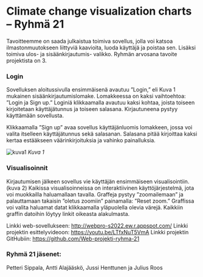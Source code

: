 # Climate change visualization charts – Ryhmä 21

Tavoitteemme on saada julkaistua toimiva sovellus, jolla voi katsoa ilmastonmuutokseen liittyviä kaavioita, luoda käyttäjä ja poistaa sen. Lisäksi toimiva ulos- ja sisäänkirjautumis- valikko. Ryhmän arvosana tavoite projektista on 3.

### Login

Sovelluksen aloitussivulla ensimmäisenä avautuu ”Login,” eli Kuva 1 mukainen
sisäänkirjautumislomake. Lomakkeessa on kaksi vaihtoehtoa: ”Login ja Sign up.”
Loginiä klikkaamalla avautuu kaksi kohtaa, joista toiseen kirjoitetaan käyttäjätunnus ja toiseen salasana. Kirjautuneena pystyy käyttämään sovellusta.

Klikkaamalla ”Sign up” avaa sovellus käyttäjänluomis lomakkeen, jossa voi valita itselleen käyttäjätunnus sekä salasanan. Salasana pitää kirjoittaa kaksi kertaa estääkseen väärinkirjoituksia ja vahinko painalluksia.

![kuva1](https://user-images.githubusercontent.com/101518980/208433318-bd017ad8-b422-419f-819f-a426237d29f2.png)
*Kuva 1*

### Visualisoinnit

Kirjautumisen jälkeen sovellus vie käyttäjän ensimmäiseen visualisointiin. (kuva 2)
Kaikissa visualisoinneissa on interaktiivinen käyttöjärjestelmä, jota voi muokkailla haluamallaan tavalla.
Graffeja pystyy ”zoomailemaan” ja palauttamaan takaisin ”oletus zoomiin” painamalla: ”Reset zoom.” Graffissa voi valita haluamat datat klikkaamalla yläpuolella olevia värejä. Kaikkiin graffin datoihin löytyy linkit oikeasta alakulmasta.


Linkki web-sovellukseen: http://webpro-s2022.ew.r.appspot.com/
Linkki projektin esittelyvideoon: https://youtu.be/LTfxNuT5VmA
Linkki projektin GitHubiin: https://github.com/Web-projekti-ryhma-21

### Ryhmä 21 jäsenet:
Petteri Sippala, Antti Alajääskö, Jussi Henttunen ja Julius Roos
